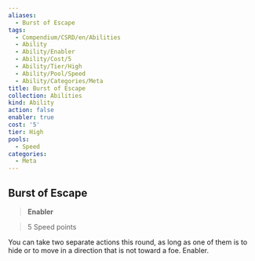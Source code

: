 ```yaml
---
aliases:
  - Burst of Escape
tags:
  - Compendium/CSRD/en/Abilities
  - Ability
  - Ability/Enabler
  - Ability/Cost/5
  - Ability/Tier/High
  - Ability/Pool/Speed
  - Ability/Categories/Meta
title: Burst of Escape
collection: Abilities
kind: Ability
action: false
enabler: true
cost: '5'
tier: High
pools:
  - Speed
categories:
  - Meta
---
```

## Burst of Escape    
>**Enabler**    
>5 Speed points  
    
You can take two separate actions this round, as long as one of them is to hide or to move in a direction that is not toward a foe. Enabler.